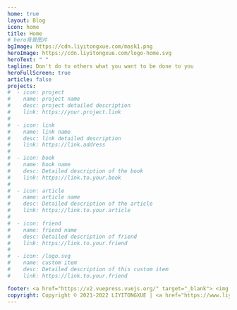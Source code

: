 ```yaml
---
home: true
layout: Blog
icon: home
title: Home
# hero背景图片
bgImage: https://cdn.liyitongxue.com/mask1.png
heroImage: https://cdn.liyitongxue.com/logo-home.svg
heroText: " "
tagline: Don't do to others what you want to be done to you
heroFullScreen: true
article: false
projects:
#  - icon: project
#    name: project name
#    desc: project detailed description
#    link: https://your.project.link
#
#  - icon: link
#    name: link name
#    desc: link detailed description
#    link: https://link.address
#
#  - icon: book
#    name: book name
#    desc: Detailed description of the book
#    link: https://link.to.your.book
#
#  - icon: article
#    name: article name
#    desc: Detailed description of the article
#    link: https://link.to.your.article
#
#  - icon: friend
#    name: friend name
#    desc: Detailed description of friend
#    link: https://link.to.your.friend
#
#  - icon: /logo.svg
#    name: custom item
#    desc: Detailed description of this custom item
#    link: https://link.to.your.friend

footer: <a href="https://v2.vuepress.vuejs.org/" target="_blank"> <img src="https://img.shields.io/badge/Powered%20by-VuePress-brightgreen"> </a>  <a href="https://vuepress-theme-hope.github.io/v2/" target="_blank"> <img src="https://img.shields.io/badge/Theme-VuePress--theme--hope-blue"> </a>
copyright: Copyright © 2021-2022 LIYITONGXUE | <a href="https://www.liyitongxue.com" target="_blank">LIYITONGXUE的主页</a>
---
```

<!-- 
This is a blog home page demo.

To use this layout, you should set both `layout: Blog` and `home: true` in the page front matter.

For related configuration docs, please see [blog homepage](https://vuepress-theme-hope.github.io/v2/guide/blog/home/).
 -->
